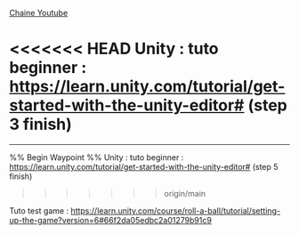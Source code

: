 [Chaine Youtube](https://www.youtube.com/@Brackeys)

<<<<<<< HEAD
Unity : tuto beginner : https://learn.unity.com/tutorial/get-started-with-the-unity-editor#  (step 3 finish)
=======
----

%% Begin Waypoint %%
Unity : tuto beginner : https://learn.unity.com/tutorial/get-started-with-the-unity-editor#  (step 5 finish)
>>>>>>> origin/main

Tuto test game : https://learn.unity.com/course/roll-a-ball/tutorial/setting-up-the-game?version=6#66f2da05edbc2a01279b91c9

